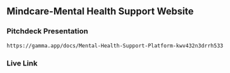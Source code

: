 
## Mindcare-Mental Health Support Website

### Pitchdeck Presentation

```https://gamma.app/docs/Mental-Health-Support-Platform-kwv432n3drrh533```

### Live Link
